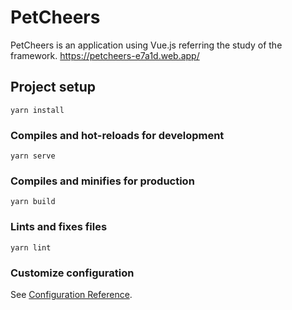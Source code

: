 # PetCheers

PetCheers is an application using Vue.js referring the study of the framework.
https://petcheers-e7a1d.web.app/

## Project setup
```
yarn install
```

### Compiles and hot-reloads for development
```
yarn serve
```

### Compiles and minifies for production
```
yarn build
```

### Lints and fixes files
```
yarn lint
```

### Customize configuration
See [Configuration Reference](https://cli.vuejs.org/config/).
